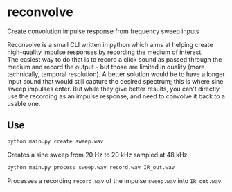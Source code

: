 # reconvolve
Create convolution impulse response from frequency sweep inputs

Reconvolve is a small CLI written in python which aims at helping create high-quality impulse responses by recording the medium of interest.  
The easiest way to do that is to record a click sound as passed through the medium and record the output - but those are limited in quality (more technically, temporal resolution). A better solution would be to have a longer input sound that would still capture the desired spectrum; this is where sine sweep impulses enter. But while they give better results, you can't directly use the recording as an impulse response, and need to convolve it back to a usable one.

## Use

```bash
python main.py create sweep.wav
```
Creates a sine sweep from 20 Hz to 20 kHz sampled at 48 kHz.

```bash
python main.py process sweep.wav record.wav IR_out.wav
```
Processes a recording `record.wav` of the impulse `sweep.wav` into `IR_out.wav`.
